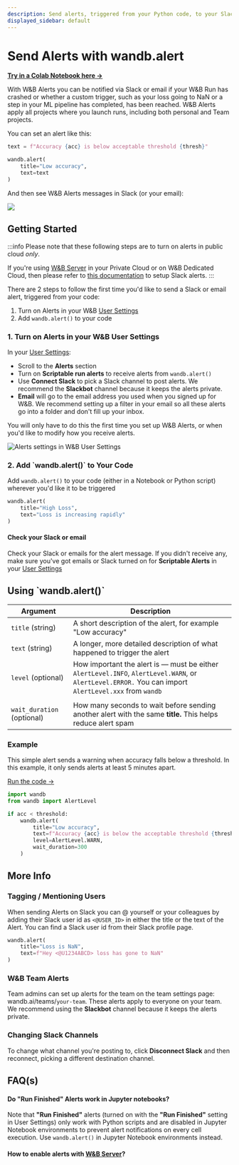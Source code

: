 ```yaml
---
description: Send alerts, triggered from your Python code, to your Slack or email
displayed_sidebar: default
---
```


# Send Alerts with wandb.alert

<head>
  <title>Send Alerts from your Python Code</title>
</head>


[**Try in a Colab Notebook here →**](http://wandb.me/alerts-colab)

With W&B Alerts you can be notified via Slack or email if your W&B Run has crashed or whether a custom trigger, such as your loss going to NaN or a step in your ML pipeline has completed, has been reached. W&B Alerts apply all projects where you launch runs, including both personal and Team projects.

You can set an alert like this:

```python
text = f"Accuracy {acc} is below acceptable threshold {thresh}"

wandb.alert(
    title="Low accuracy", 
    text=text
)
```

And then see W&B Alerts messages in Slack (or your email):

![](/images/track/send_alerts_slack.png)

## Getting Started

:::info
Please note that these following steps are to turn on alerts in public cloud _only_.

If you're using [W&B Server](../hosting/intro.md) in your Private Cloud or on W&B Dedicated Cloud, then please refer to [this documentation](../hosting/slack-alerts.md) to setup Slack alerts.
:::


There are 2 steps to follow the first time you'd like to send a Slack or email alert, triggered from your code:

1. Turn on Alerts in your W&B [User Settings](https://wandb.ai/settings)
2. Add `wandb.alert()` to your code

### 1. Turn on Alerts in your W&B User Settings

In your [User Settings](https://wandb.ai/settings):

* Scroll to the **Alerts** section
* Turn on **Scriptable run alerts** to receive alerts from `wandb.alert()`
* Use **Connect Slack** to pick a Slack channel to post alerts. We recommend the **Slackbot** channel because it keeps the alerts private.
* **Email** will go to the email address you used when you signed up for W&B. We recommend setting up a filter in your email so all these alerts go into a folder and don't fill up your inbox.

You will only have to do this the first time you set up W&B Alerts, or when you'd like to modify how you receive alerts.

![Alerts settings in W&B User Settings](/images/track/demo_connect_slack.png)

### 2. Add \`wandb.alert()\` to Your Code

Add `wandb.alert()` to your code (either in a Notebook or Python script) wherever you'd like it to be triggered

```python
wandb.alert(
    title="High Loss", 
    text="Loss is increasing rapidly"
)
```

#### Check your Slack or email

Check your Slack or emails for the alert message. If you didn't receive any, make sure you've got emails or Slack turned on for **Scriptable Alerts** in your [User Settings](https://wandb.ai/settings)

## Using \`wandb.alert()\`

| Argument                   | Description                                                                                                                                           |
| -------------------------- | ----------------------------------------------------------------------------------------------------------------------------------------------------- |
| `title` (string)           | A short description of the alert, for example "Low accuracy"                                                                                          |
| `text` (string)            | A longer, more detailed description of what happened to trigger the alert                                                                             |
| `level` (optional)         | How important the alert is — must be either `AlertLevel.INFO`, `AlertLevel.WARN`, or `AlertLevel.ERROR.` You can import `AlertLevel.xxx` from `wandb` |
|                            |                                                                                                                                                       |
| `wait_duration` (optional) | How many seconds to wait before sending another alert with the same **title.** This helps reduce alert spam                                           |

### Example

This simple alert sends a warning when accuracy falls below a threshold. In this example, it only sends alerts at least 5 minutes apart.

[Run the code →](http://wandb.me/alerts)

```python
import wandb
from wandb import AlertLevel

if acc < threshold:
    wandb.alert(
        title="Low accuracy", 
        text=f"Accuracy {acc} is below the acceptable threshold {threshold}",
        level=AlertLevel.WARN,
        wait_duration=300
    )
```

## More Info

### Tagging / Mentioning Users

When sending Alerts on Slack you can @ yourself or your colleagues by adding their Slack user id as `<@USER_ID>` in either the title or the text of the Alert. You can find a Slack user id from their Slack profile page.

```python
wandb.alert(
    title="Loss is NaN", 
    text=f"Hey <@U1234ABCD> loss has gone to NaN"
)
```

### W&B Team Alerts

Team admins can set up alerts for the team on the team settings page: wandb.ai/teams/`your-team`. These alerts apply to everyone on your team. We recommend using the **Slackbot** channel because it keeps the alerts private.

### Changing Slack Channels

To change what channel you're posting to, click **Disconnect Slack** and then reconnect, picking a different destination channel.

## FAQ(s)

#### Do "Run Finished" Alerts work in Jupyter notebooks?

Note that **"Run Finished"** alerts (turned on with the **"Run Finished"** setting in User Settings) only work with Python scripts and are disabled in Jupyter Notebook environments to prevent alert notifications on every cell execution. Use `wandb.alert()` in Jupyter Notebook environments instead.

#### How to enable alerts with [W&B Server](../hosting/intro.md)?

<!-- If you are self-hosting using W&B Server you will need to follow [these steps](../../hosting/setup/configuration#slack) before enabling Slack alerts. -->
